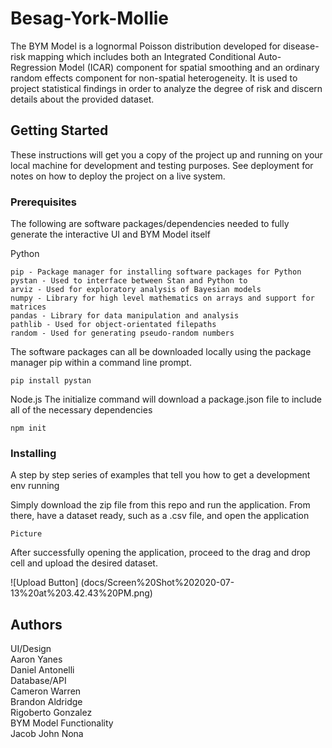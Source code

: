 # Besag-York-Mollie

The BYM Model is a lognormal Poisson distribution developed for disease-risk mapping which includes both an Integrated Conditional Auto-Regression Model (ICAR) component for spatial smoothing and an ordinary random effects component for non-spatial heterogeneity. It is used to project statistical findings in order to analyze the degree of risk and discern details about the provided dataset. 

## Getting Started

These instructions will get you a copy of the project up and running on your local machine for development and testing purposes. See deployment for notes on how to deploy the project on a live system.

### Prerequisites
The following are software packages/dependencies needed to fully generate the interactive UI and BYM Model itself

Python</br>

	pip - Package manager for installing software packages for Python
	pystan - Used to interface between Stan and Python to 
	arviz - Used for exploratory analysis of Bayesian models 
	numpy - Library for high level mathematics on arrays and support for matrices
	pandas - Library for data manipulation and analysis
	pathlib - Used for object-orientated filepaths
	random - Used for generating pseudo-random numbers

The software packages can all be downloaded locally using the package manager pip within a command line prompt.
```
pip install pystan
```

Node.js
The initialize command will download a package.json file to include all of the necessary dependencies 
```
npm init
```

### Installing

A step by step series of examples that tell you how to get a development env running

Simply download the zip file from this repo and run the application. From there, have a dataset ready, such as a .csv file, and open the application

```
Picture
```

After successfully opening the application, proceed to the drag and drop cell and upload the desired dataset.

![Upload Button]
(docs/Screen%20Shot%202020-07-13%20at%203.42.43%20PM.png)

## Authors
 UI/Design\
	Aaron Yanes\
	Daniel Antonelli\
Database/API\
	Cameron Warren\
	Brandon Aldridge\
	Rigoberto Gonzalez\
BYM Model Functionality\
	Jacob John Nona

